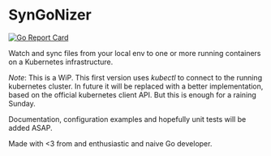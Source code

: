 SynGoNizer
===

[![Go Report Card](https://goreportcard.com/badge/github.com/frncscsrcc/syngonizer)](https://goreportcard.com/report/github.com/frncscsrcc/syngonizer)

Watch and sync files from your local env to one or more running containers on
a Kubernetes infrastructure.

*Note*: This is a WiP. This first version uses _kubectl_ to connect to the
running kubernetes cluster. In future it will be replaced with a better implementation,
based on the official kubernetes client API. But this is enough for a raining Sunday.

Documentation, configuration examples and hopefully unit tests will be added ASAP.

Made with <3 from and enthusiastic and naive Go developer.
